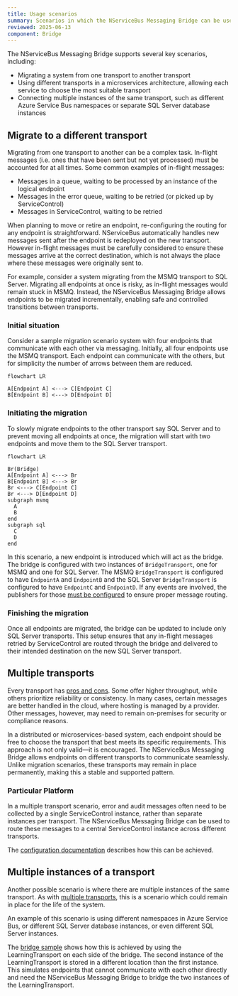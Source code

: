 ```yaml
---
title: Usage scenarios
summary: Scenarios in which the NServiceBus Messaging Bridge can be used in a system
reviewed: 2025-06-13
component: Bridge
---
```

The NServiceBus Messaging Bridge supports several key scenarios, including:

- Migrating a system from one transport to another transport
- Using different transports in a microservices architecture, allowing each service to choose the most suitable transport
- Connecting multiple instances of the same transport, such as different Azure Service Bus namespaces or separate SQL Server database instances

## Migrate to a different transport

Migrating from one transport to another can be a complex task. In-flight messages (i.e. ones that have been sent but not yet processed) must be accounted for at all times. Some common examples of in-flight messages:

- Messages in a queue, waiting to be processed by an instance of the logical endpoint
- Messages in the error queue, waiting to be retried (or picked up by ServiceControl)
- Messages in ServiceControl, waiting to be retried

When planning to move or retire an endpoint, re-configuring the routing for any endpoint is straightforward. NServiceBus automatically handles new messages sent after the endpoint is redeployed on the new transport. However in-flight messages must be carefully considered to ensure these messages arrive at the correct destination, which is not always the place where these messages were originally sent to.

For example, consider a system migrating from the MSMQ transport to SQL Server. Migrating all endpoints at once is risky, as in-flight messages would remain stuck in MSMQ. Instead, the NServiceBus Messaging Bridge allows endpoints to be migrated incrementally, enabling safe and controlled transitions between transports.

### Initial situation

Consider a sample migration scenario system with four endpoints that communicate with each other via messaging.  Initially, all four endpoints use the MSMQ transport. Each endpoint can communicate with the others, but for simplicity the number of arrows between them are reduced.

```mermaid
flowchart LR

A[Endpoint A] <---> C[Endpoint C]
B[Endpoint B] <---> D[Endpoint D]
```

### Initiating the migration

To slowly migrate endpoints to the other transport say SQL Server and to prevent moving all endpoints at once, the migration will start with two endpoints and move them to the SQL Server transport.

```mermaid
flowchart LR

Br(Bridge)
A[Endpoint A] <---> Br
B[Endpoint B] <---> Br
Br <---> C[Endpoint C]
Br <---> D[Endpoint D]
subgraph msmq
  A
  B
end
subgraph sql
  C
  D
end
```
In this scenario, a new endpoint is introduced which will act as the bridge. The bridge is configured with two instances of `BridgeTransport`, one for MSMQ and one for SQL Server. The MSMQ `BridgeTransport` is configured to have `EndpointA` and `EndpointB` and the SQL Server `BridgeTransport` is configured to have `EndpointC` and `EndpointD`. If any events are involved, the publishers for those [must be configured](/nservicebus/bridge/configuration.md#registering-publishers) to ensure proper message routing.

### Finishing the migration

Once all endpoints are migrated, the bridge can be updated to include only SQL Server transports. This setup ensures that any in-flight messages retried by ServiceControl are routed through the bridge and delivered to their intended destination on the new SQL Server transport.

## Multiple transports

Every transport has [pros and cons](/transports/selecting.md). Some offer higher throughput, while others prioritize reliability or consistency. In many cases, certain messages are better handled in the cloud, where hosting is managed by a provider. Other messages, however, may need to remain on-premises for security or compliance reasons.

In a distributed or microservices-based system, each endpoint should be free to choose the transport that best meets its specific requirements. This approach is not only valid—it is encouraged. The NServiceBus Messaging Bridge allows endpoints on different transports to communicate seamlessly. Unlike migration scenarios, these transports may remain in place permanently, making this a stable and supported pattern.

### Particular Platform

In a multiple transport scenario, error and audit messages often need to be collected by a single ServiceControl instance, rather than separate instances per transport. The NServiceBus Messaging Bridge can be used to route these messages to a central ServiceControl instance across different transports.

The [configuration documentation](/nservicebus/bridge/configuration.md) describes how this can be achieved.

## Multiple instances of a transport

Another possible scenario is where there are multiple instances of the same transport. As with [multiple transports](#multiple-transports), this is a scenario which could remain in place for the life of the system.

An example of this scenario is using different namespaces in Azure Service Bus, or different SQL Server database instances, or even different SQL Server instances.

The [bridge sample](/samples/bridge/simple) shows how this is achieved by using the LearningTransport on each side of the bridge. The second instance of the LearningTransport is stored in a different location than the first instance. This simulates endpoints that cannot communicate with each other directly and need the NServiceBus Messaging Bridge to bridge the two instances of the LearningTransport.
